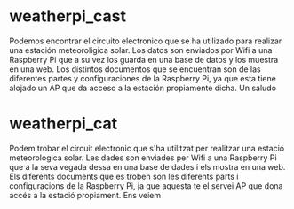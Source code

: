 # weatherpi_cast  
Podemos encontrar el circuito electronico que se ha utilizado para realizar una estación meteoroligica solar.
Los datos son enviados por Wifi a una Raspberry Pi que a su vez los guarda en una base de datos y los muestra en una web.
Los distintos documentos que se encuentran son de las diferentes partes y configuraciones de la Raspberry Pi, ya que esta tiene alojado un AP que da acceso a la estación propiamente dicha.
Un saludo

# weatherpi_cat
Podem trobar el circuit electronic que s'ha utilitzat per realitzar una estació meteorologica solar.
Les dades son enviades per Wifi a una Raspberry Pi que a la seva vegada dessa en una base de dades i els mostra en una web.
Els diferents documents que es troben son les diferents parts i configuracions de la Raspberry Pi, ja que aquesta te el servei AP que dona accés a la estació propiament.
Ens veiem
